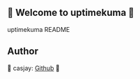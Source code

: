 ## 👋 Welcome to uptimekuma 🚀  

uptimekuma README  
  
  
## Author  

🤖 casjay: [Github](https://github.com/casjay) 🤖  

